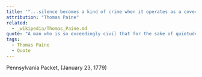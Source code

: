 ```yaml
---
title: '"...silence becomes a kind of crime when it operates as a cover..."'
attribution: "Thomas Paine"
related:
  - _wikipedia/Thomas_Paine.md
quote: "A man who is so exceedingly civil that for the sake of quietude and a peaceable name will silently see the community imposed upon, or their rights invaded, may, in his principles, be a good man, but cannot be stiled a useful one, neither does he come up to the full mark of his duty; for silence becomes a kind of crime when it operates as a cover or an encouragement to the guilty."
tags:
  - Thomas Paine
  - Quote
---
```

Pennsylvania Packet, (January 23, 1779)